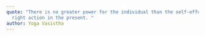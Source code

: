 ```yaml
---
quote: "There is no greater power for the individual than the self-effort of
  right action in the present. "
author: Yoga Vasistha
---
```

